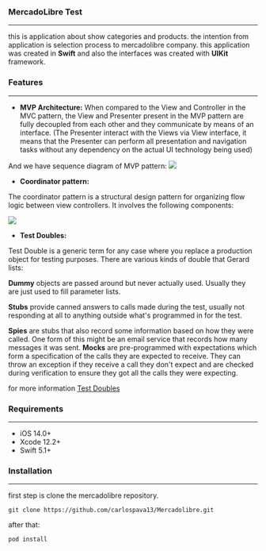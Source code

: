 ### MercadoLibre Test

------------

this is application about show categories and products. the intention from application is selection process to mercadolibre company. this application was created in **Swift** and also the interfaces was created with **UIKit** framework.

### Features

------------


- **MVP Architecture:**
When compared to the View and Controller in the MVC pattern, the View and Presenter present in the MVP pattern are fully decoupled from each other and they communicate by means of an interface. (The Presenter interact with the Views via View interface, it means that the Presenter can perform all presentation and navigation tasks without any dependency on the actual UI technology being used)

And we have sequence diagram of MVP pattern: [![](https://ducmanhphan.github.io/img/Architecture-pattern/MVP-pattern/Sequence-diagram-MVP-pattern.png)](https://ducmanhphan.github.io/img/Architecture-pattern/MVP-pattern/Sequence-diagram-MVP-pattern.png)

- **Coordinator pattern:**

The coordinator pattern is a structural design pattern for organizing flow logic between view controllers. It involves the following components:


[![](https://cdn-images-1.medium.com/max/671/1*lnFReIMZOx5zJZOU0f9JNA.png)](https://cdn-images-1.medium.com/max/671/1*lnFReIMZOx5zJZOU0f9JNA.png)



- **Test Doubles:**

Test Double is a generic term for any case where you replace a production object for testing purposes. There are various kinds of double that Gerard lists:

**Dummy** objects are passed around but never actually used. Usually they are just used to fill parameter lists.

**Stubs** provide canned answers to calls made during the test, usually not responding at all to anything outside what's programmed in for the test.

**Spies** are stubs that also record some information based on how they were called. One form of this might be an email service that records how many messages it was sent.
**Mocks** are pre-programmed with expectations which form a specification of the calls they are expected to receive. They can throw an exception if they receive a call they don't expect and are checked during verification to ensure they got all the calls they were expecting.

for more information [Test Doubles](https://martinfowler.com/bliki/TestDouble.html "Test Doubles")


### Requirements

------------
- iOS 14.0+
- Xcode 12.2+
- Swift 5.1+

### Installation

------------
first step is clone the mercadolibre repository.

```
git clone https://github.com/carlospava13/Mercadolibre.git
```

after that:
```ruby
pod install
```

